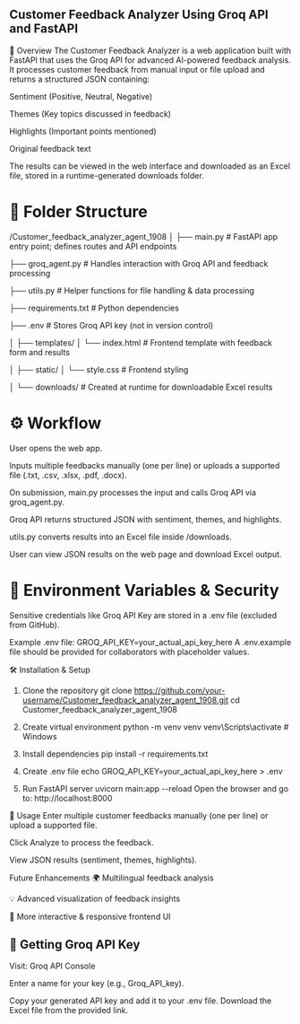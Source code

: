 ## Customer Feedback Analyzer Using Groq API and FastAPI
📌 Overview
The Customer Feedback Analyzer is a web application built with FastAPI that uses the Groq API for advanced AI-powered feedback analysis.
It processes customer feedback from manual input or file upload and returns a structured JSON containing:

Sentiment (Positive, Neutral, Negative)

Themes (Key topics discussed in feedback)

Highlights (Important points mentioned)

Original feedback text

The results can be viewed in the web interface and downloaded as an Excel file, stored in a runtime-generated downloads folder.

# 📂 Folder Structure

/Customer_feedback_analyzer_agent_1908
│
├── main.py               # FastAPI app entry point; defines routes and API endpoints

├── groq_agent.py         # Handles interaction with Groq API and feedback processing

├── utils.py              # Helper functions for file handling & data processing

├── requirements.txt      # Python dependencies

├── .env                  # Stores Groq API key (not in version control)

│
├── templates/
│   └── index.html        # Frontend template with feedback form and results

│
├── static/
│   └── style.css         # Frontend styling

│
└── downloads/            # Created at runtime for downloadable Excel results

# ⚙️ Workflow
User opens the web app.

Inputs multiple feedbacks manually (one per line) or uploads a supported file (.txt, .csv, .xlsx, .pdf, .docx).

On submission, main.py processes the input and calls Groq API via groq_agent.py.

Groq API returns structured JSON with sentiment, themes, and highlights.

utils.py converts results into an Excel file inside /downloads.

User can view JSON results on the web page and download Excel output.

# 🔐 Environment Variables & Security
Sensitive credentials like Groq API Key are stored in a .env file (excluded from GitHub).

Example .env file:
GROQ_API_KEY=your_actual_api_key_here
A .env.example file should be provided for collaborators with placeholder values.

🛠 Installation & Setup

1. Clone the repository
git clone https://github.com/your-username/Customer_feedback_analyzer_agent_1908.git
cd Customer_feedback_analyzer_agent_1908

2. Create virtual environment
python -m venv venv
venv\Scripts\activate   # Windows

3. Install dependencies
pip install -r requirements.txt

4. Create .env file
echo GROQ_API_KEY=your_actual_api_key_here > .env

5. Run FastAPI server
uvicorn main:app --reload
Open the browser and go to:
http://localhost:8000

🚀 Usage
Enter multiple customer feedbacks manually (one per line) or upload a supported file.

Click Analyze to process the feedback.

View JSON results (sentiment, themes, highlights).

 Future Enhancements
🌍 Multilingual feedback analysis

💡 Advanced visualization of feedback insights

🎨 More interactive & responsive frontend UI

## 🔑 Getting Groq API Key
Visit: Groq API Console

Enter a name for your key (e.g., Groq_API_key).

Copy your generated API key and add it to your .env file.
Download the Excel file from the provided link.

